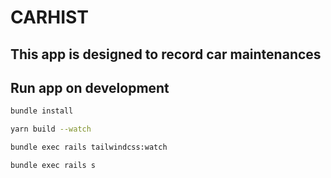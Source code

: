 # CARHIST

## This app is designed to record car maintenances


## Run app on development
```bash
bundle install
```

```bash
yarn build --watch
```

```bash
bundle exec rails tailwindcss:watch
```

```bash
bundle exec rails s
```


